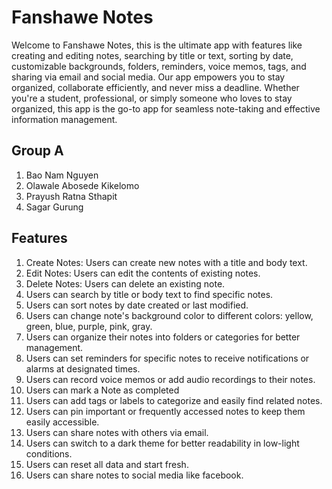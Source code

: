 # Fanshawe Notes

Welcome to Fanshawe Notes, this is the ultimate app with features like creating and editing notes, searching by title or text, sorting by date, customizable backgrounds, folders, reminders, voice memos, tags, and sharing via email and social media. Our app empowers you to stay organized, collaborate efficiently, and never miss a deadline. Whether you're a student, professional, or simply someone who loves to stay organized, this app is the go-to app for seamless note-taking and effective information management.

## Group A

1. Bao Nam Nguyen
2. Olawale Abosede Kikelomo
3. Prayush Ratna Sthapit
4. Sagar Gurung

## Features

1. Create Notes: Users can create new notes with a title and body text.
2. Edit Notes: Users can edit the contents of existing notes.
3. Delete Notes: Users can delete an existing note.
4. Users can search by title or body text to find specific notes.
5. Users can sort notes by date created or last modified.
6. Users can change note's background color to different colors: yellow, green, blue, purple, pink, gray.
7. Users can organize their notes into folders or categories for better management.
8. Users can set reminders for specific notes to receive notifications or alarms at designated times.
9. Users can record voice memos or add audio recordings to their notes.
10. Users can mark a Note as completed
11. Users can add tags or labels to categorize and easily find related notes.
12. Users can pin important or frequently accessed notes to keep them easily accessible.
13. Users can share notes with others via email.
14. Users can switch to a dark theme for better readability in low-light conditions.
15. Users can reset all data and start fresh.
16. Users can share notes to social media like facebook.